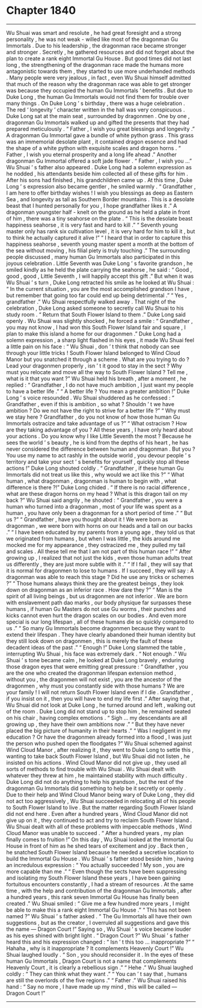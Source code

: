 
# Chapter 1840


---

Wu Shuai was smart and resolute , he had great foresight and a strong personality , he was not weak - willed like most of the dragonman Gu Immortals . Due to his leadership , the dragonman race became stronger and stronger .
Secretly , he gathered resources and did not forget about the plan to create a rank eight Immortal Gu House .
But good times did not last long , the strengthening of the dragonman race made the humans more antagonistic towards them , they started to use more underhanded methods . Many people were very jealous , in fact , even Wu Shuai himself admitted that much of the reason why the dragonman race was able to get stronger was because they occupied the human Gu Immortals ’ benefits .
But due to Duke Long , the human Gu Immortals would not find them for trouble over many things .
On Duke Long ’ s birthday , there was a huge celebration .
The red ‘ longevity ’ character written in the hall was very conspicuous .
Duke Long sat at the main seat , surrounded by dragonmen .
One by one , dragonman Gu Immortals walked up and gifted the presents that they had prepared meticulously .
“ Father , I wish you great blessings and longevity .” A dragonman Gu Immortal gave a bundle of white python grass .
This grass was an immemorial desolate plant , it contained dragon essence and had the shape of a white python with exquisite scales and dragon horns .
“ Father , I wish you eternal prosperity and a long life ahead .” Another dragonman Gu Immortal offered a soft jade flower .
“ Father , I wish you …” Wu Shuai ’ s father also appeared .
Duke Long had a solemn expression as he nodded , his attendants beside him collected all of these gifts for him .
After his sons had finished , his grandchildren came up .
At this time , Duke Long ’ s expression also became gentler , he smiled warmly .
“ Grandfather , I am here to offer birthday wishes ! I wish you blessings as deep as Eastern Sea , and longevity as tall as Southern Border mountains . This is a desolate beast that I hunted personally for you , I hope grandfather likes it .” A dragonman youngster half - knelt on the ground as he held a plate in front of him , there was a tiny seahorse on the plate .
“ This is the desolate beast happiness seahorse , it is very fast and hard to kill .”
“ Seventh young master only has rank six cultivation level , it is very hard for him to kill it , but to think he actually captured it alive !”
“ I heard that in order to capture this happiness seahorse , seventh young master spent a month at the bottom of the sea without moving , his filial piety is truly touching .”
The surrounding people discussed , many human Gu Immortals also participated in this joyous celebration .
Little Seventh was Duke Long ’ s favorite grandson , he smiled kindly as he held the plate carrying the seahorse , he said : “ Good , good , good , Little Seventh , I will happily accept this gift .”
But when it was Wu Shuai ’ s turn , Duke Long retracted his smile as he looked at Wu Shuai : “ In the current situation , you are the most accomplished grandson I have , but remember that going too far could end up being detrimental .”
“ Yes , grandfather .” Wu Shuai respectfully walked away .
That night of the celebration , Duke Long asked someone to secretly call Wu Shuai to his study room .
“ Return that South Flower Island to them .” Duke Long said openly .
Wu Shuai was slightly shocked , he forced a smile : “ Grandfather , you may not know , I had won this South Flower Island fair and square , I plan to make this island a home for our dragonmen .”
Duke Long had a solemn expression , a sharp light flashed in his eyes , it made Wu Shuai feel a little pain on his face : “ Wu Shuai , don ’ t think that nobody can see through your little tricks ! South Flower Island belonged to Wind Cloud Manor but you snatched it through a scheme . What are you trying to do ? Lead your dragonmen properly , isn ’ t it good to stay in the sect ? Why must you relocate and move all the way to South Flower Island ? Tell me , what is it that you want ?”
Wu Shuai held his breath , after a moment , he replied : “ Grandfather , I do not have much ambition , I just want my people to have a better life .”
“ A better life ? You mean a greater ambition !” Duke Long ’ s voice resounded .
Wu Shuai shuddered as he confessed : “ Grandfather , even if this is ambition , so what ? Shouldn ’ t we have ambition ? Do we not have the right to strive for a better life ?”
“ Why must we stay here ? Grandfather , do you not know of how those human Gu Immortals ostracize and take advantage of us ?”
“ What ostracism ? How are they taking advantage of you ? All these years , I have only heard about your actions . Do you know why I like Little Seventh the most ? Because he sees the world ’ s beauty , he is kind from the depths of his heart , he has never considered the difference between human and dragonman . But you ? You use my name to act rashly in the outside world , you devour people ’ s territory and take your sect ’ s benefits for yourself , quickly stop all these actions !” Duke Long shouted coldly .
“ Grandfather , if these human Gu Immortals did not treat us like this , why would we act like this ?”
“ What human , what dragonman , dragonman is human to begin with , what difference is there ?!” Duke Long chided .
“ If there is no racial difference , what are these dragon horns on my head ? What is this dragon tail on my back ?” Wu Shuai said angrily , he shouted : “ Grandfather , you were a human who turned into a dragonman , most of your life was spent as a human , you have only been a dragonman for a short period of time .”
“ But us ?”
“ Grandfather , have you thought about it ! We were born as dragonman , we were born with horns on our heads and a tail on our backs .”
“ I have been educated by my parents from a young age , they told us that we originated from humans , but when I was little , the kids around me mocked me for my appearance , they ostracized me , they pulled my tail and scales . All these tell me that I am not part of this human race !”
“ After growing up , I realized that not just the kids , even those human adults treat us differently , they are just more subtle with it .”
“ If I fail , they will say that it is normal for dragonmen to lose to humans . If I succeed , they will say : A dragonman was able to reach this stage ? Did he use any tricks or schemes ?”
“ Those humans always think they are the greatest beings , they look down on dragonman as an inferior race . How dare they ?”
“ Man is the spirit of all living beings , but us dragonmen are not inferior . We are born with enslavement path dao marks , our body physique far surpasses these humans , if human Gu Masters do not use Gu worms , their punches and kicks cannot even hurt the dragon scales on our bodies . And even more special is our long lifespan , all of these humans die so quickly compared to us .”
“ So many Gu Immortals become dragonmen because they want to extend their lifespan . They have clearly abandoned their human identity but they still look down on dragonmen , this is merely the fault of these decadent ideas of the past .”
“ Enough !” Duke Long slammed the table , interrupting Wu Shuai , his face was extremely dark .
“ Not enough .” Wu Shuai ’ s tone became calm , he looked at Duke Long bravely , enduring those dragon eyes that were emitting great pressure : “ Grandfather , you are the one who created the dragonman lifespan extension method , without you , the dragonmen will not exist , you are the ancestor of the dragonmen , why must you constantly side with those humans ? We are your family ! I will not return South Flower Island even if I die . Grandfather , if you insist on it , then you will have to end my life first .”
After saying that , Wu Shuai did not look at Duke Long , he turned around and left , walking out of the room .
Duke Long did not stand up to stop him , he remained seated on his chair , having complex emotions .
“ Sigh … my descendants are all growing up , they have their own ambitions now .”
“ But they have never placed the big picture of humanity in their hearts .”
“ Was I negligent in my education ? Or have the dragonmen already formed into a flood , I was just the person who pushed open the floodgates ?”
Wu Shuai schemed against Wind Cloud Manor , after realizing it , they went to Duke Long to settle this , wanting to take back South Flower Island , but Wu Shuai did not listen , he insisted on his actions .
Wind Cloud Manor did not give up , they used all sorts of methods to find trouble with Wu Shuai .
Wu Shuai dealt with whatever they threw at him , he maintained stability with much difficulty . Duke Long did not do anything to help his grandson , but the rest of the dragonman Gu Immortals did something to help be it secretly or openly .
Due to their help and Wind Cloud Manor being wary of Duke Long , they did not act too aggressively , Wu Shuai succeeded in relocating all of his people to South Flower Island to live .
But the matter regarding South Flower Island did not end here .
Even after a hundred years , Wind Cloud Manor did not give up on it , they continued to act and try to reclaim South Flower Island .
Wu Shuai dealt with all of these problems with impeccable methods , Wind Cloud Manor was unable to succeed .
“ After a hundred years , my plan finally comes to fruition !” On this day , Wu Shuai looked at the Immortal Gu House in front of him as he shed tears of excitement and joy .
Back then , he snatched South Flower Island because he needed a secretive location to build the Immortal Gu House .
Wu Shuai ’ s father stood beside him , having an incredulous expression : “ You actually succeeded ! My son , you are more capable than me .”
“ Even though the sects have been suppressing and isolating my South Flower Island these years , I have been gaining fortuitous encounters constantly , I had a stream of resources . At the same time , with the help and contribution of the dragonman Gu Immortals , after a hundred years , this rank seven Immortal Gu House has finally been created .” Wu Shuai smiled : “ Give me a few hundred more years , I might be able to make this a rank eight Immortal Gu House .”
“ This has not been named ?” Wu Shuai ’ s father asked .
“ The Gu Immortals all have their own suggestions , but as the creator , I overruled all suggestions and gave this the name — Dragon Court !” Saying so , Wu Shuai ’ s voice became louder as his eyes shined with bright light .
“ Dragon Court ?” Wu Shuai ’ s father heard this and his expression changed : “ Isn ’ t this too … inappropriate ?”
“ Hahaha , why is it inappropriate ? It complements Heavenly Court !” Wu Shuai laughed loudly .
“ Son , you should reconsider it . In the eyes of these human Gu Immortals , Dragon Court is not a name that complements Heavenly Court , it is clearly a rebellious sign .”
“ Hehe .” Wu Shuai laughed coldly : “ They can think what they want .”
“ You can ’ t say that , humans are still the overlords of the five regions .”
“ Father .” Wu Shuai raised his hand : “ Say no more , I have made up my mind , this will be called — Dragon Court !”

---

